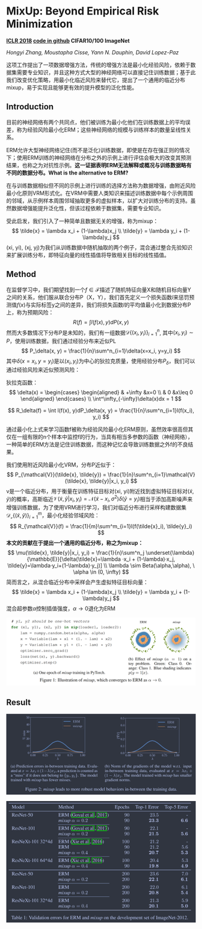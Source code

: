 # MixUp: Beyond Empirical Risk Minimization

**[ICLR 2018](https://arxiv.org/abs/1710.09412)	[code in github](https://github.com/facebookresearch/mixup-cifar10)	CIFAR10/100  ImageNet**

*Hongyi Zhang, Moustapha Cisse, Yann N. Dauphin, David Lopez-Paz*

这项工作提出了一项数据增强方法，传统的增强方法是最小化经验风险，依赖于数据集需要专业知识，并且这种方式大型的神经网络可以直接记住训练数据；基于此我们改变优化策略，用最小化临近风险来替代它，提出了一个通用的临近分布mixup，易于实现且能够更有效的提升模型的泛化性能。

## Introduction

目前的神经网络有两个共同点，他们被训练为最小化他们在训练数据上的平均误差，称为经验风险最小化ERM；这些神经网络的规模与训练样本的数量呈线性关系。

ERM允许大型神经网络记住(而不是泛化)训练数据，即使是在存在强正则的情况下；使用ERM训练的神经网络在分布之外的示例上进行评估会极大的改变其预测结果，也称之为对抗性示例。**这一证据表明ERM无法解释或概况与训练数据略有不同的数据分布。What is the alternative to ERM?**

在与训练数据相似但不同的示例上进行训练的选择方法称为数据增强，由附近风险最小化原则VRM形式化。在VRM中需要人类知识来描述训练数据中每个示例周围的邻域，从示例样本周围邻域抽取更多的虚拟样本，以扩大对训练分布的支持。虽然数据增强能提升泛化性，但该过程依赖于数据集，需要专业知识。

受此启发，我们引入了一种简单且数据无关的增强，称为mixup：
$$
\tilde{x} = \lambda x_i + (1-\lambda)x_j \\
\tilde{y} = \lambda y_i + (1-\lambda)y_j
$$
(xi, yi), (xj, yj)为我们从训练数据中随机抽取的两个例子，混合通过整合先验知识来扩展训练分布，即特征向量的线性插值将导致相关目标的线性插值。

## Method

在监督学习中，我们期望找到一个$f\in \mathcal{F}$描述了随机特征向量X和随机目标向量Y之间的关系，他们服从联合分布P（X，Y），我们首先定义一个损失函数$l$来惩罚预测值$f(x)$与实际标签y之间的差异，我们将损失函数$l$的平均值最小化到数据分布P上，称为预期风险：
$$
R(f) = \int l(f(x), y)dP(x, y)
$$
然而大多数情况下分布P是未知的，我们有一组数据$\mathcal{D}\{ (x_i, y_i)\}^n_{i=1}$, 其中$(x_i, y_i) \sim P$，使用训练数据，我们通过经验分布来近似PL
$$
P_\delta(x, y) = \frac{1}{n}\sum^n_{i=1}\delta(x=x_i, y=y_i)
$$
其中$\delta(x=x_i, y=y_i)$是以$(x_i, y_i)$为中心的狄拉克质量，使用经验分布$P_\delta$，我们可以通过经验风险来近似预测风险：

狄拉克函数：
$$
\delta(x) = \begin{cases}
\begin{aligned}
& +\infty &x=0 \\
& 0 &x\leq 0
\end{aligned}
\end{cases} \\
\int^\infty_{-\infty}\delta(x)dx = 1
$$

$$
R_\delta(f) = \int l(f(x), y)dP_\delta(x, y) = \frac{1}{n}\sum^n_{i=1}l(f(x_i), y_i)
$$

通过最小化上式来学习函数f被称为经验风险最小化ERM原则，虽然效率很高但其仅在一组有限的n个样本中监控f的行为，当具有相当多参数的函数（神经网络），一种简单的ERM方法是记住训练数据，而这种记忆会导致训练数据之外f的不良结果。

我们使用附近风险最小化VRM，分布P近似于：
$$
P_{\mathcal{V}}(\tilde{x}, \tilde{y}) = \frac{1}{n}\sum^n_{i=1}\mathcal{V}(\tilde{x}, \tilde{y}|x_i, y_i)
$$
v是一个临近分布，用于衡量在训练特征目标对(xi, yi)附近找到虚拟特征目标对$(\tilde{x}, \tilde{y})$的概率，高斯临近$\mathcal{V}(\tilde{x}, \tilde{y}|x_i, y_i) = \mathcal{N}(\tilde{x}-x_i, \sigma^2)\delta(\tilde{y}=y_i)$相当于添加高斯噪声来增强训练数据，为了使用VRM进行学习，我们对临近分布进行采样构建数据集$\mathcal{D_v}\{ (\tilde{x}, \tilde{y})\}^m_{i=1}$，最小化经验邻域风险：
$$
R_{\mathcal{V}}(f) = \frac{1}{m}\sum^m_{i=1}l(f(\tilde{x}_i), \tilde{y}_i)
$$
**本文的贡献在于提出一个通用的临近分布，称之为mixup：**
$$
\mu(\tilde{x}, \tilde{y}|x_i, y_i) = \frac{1}{n}\sum^n_j \underset{\lambda}{\mathbb{E}}[\delta(\tilde{x}=\lambda ·x_i + (1-\lambda)·x_j, \tilde{y}=\lambda·y_i+(1-\lambda)·y_j)] \\
\lambda \sim Beta(\alpha,\alpha), \ \alpha \in (0, \infty)
$$
简而言之，从混合临近分布中采样会产生虚拟特征目标向量：
$$
\tilde{x} = \lambda x_i + (1-\lambda)x_j \\
\tilde{y} = \lambda y_i + (1-\lambda)y_j
$$
混合超参数$\alpha$控制插值强度，$\alpha \rightarrow 0$退化为ERM

![image-20240407212548098](imgs/image-20240407212548098.png)

## Result

![image-20240407213014091](imgs/image-20240407213014091.png)

![image-20240407213023737](imgs/image-20240407213023737.png)